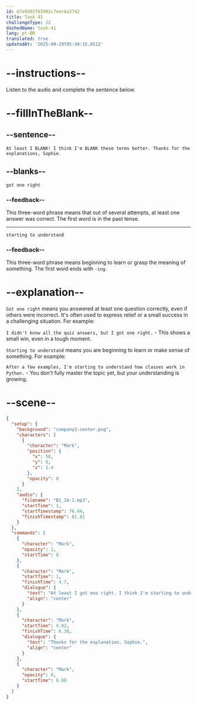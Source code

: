 ```yaml
---
id: 67e9392f63902c7eec6a3742
title: Task 41
challengeType: 22
dashedName: task-41
lang: pt-BR
translated: true
updatedAt: '2025-09-29T05:49:15.851Z'
---
```


<!-- (Audio) Mark: At least I got one right! I think I'm starting to understand these terms better. Thanks for the explanations, Sophie. -->

# --instructions--

Listen to the audio and complete the sentence below.

# --fillInTheBlank--

## --sentence--

`At least I BLANK! I think I'm BLANK these terms better. Thanks for the explanations, Sophie.`

## --blanks--

`got one right`

### --feedback--

This three-word phrase means that out of several attempts, at least one answer was correct. The first word is in the past tense.

---

`starting to understand`

### --feedback--

This three-word phrase means beginning to learn or grasp the meaning of something. The first word ends with `-ing`.

# --explanation--

`Got one right` means you answered at least one question correctly, even if others were incorrect. It's often used to express relief or a small success in a challenging situation. For example:

`I didn't know all the quiz answers, but I got one right.` - This shows a small win, even in a tough moment.

`Starting to understand` means you are beginning to learn or make sense of something. For example:

`After a few examples, I'm starting to understand how classes work in Python.` - You don't fully master the topic yet, but your understanding is growing.

# --scene--

```json
{
  "setup": {
    "background": "company2-center.png",
    "characters": [
      {
        "character": "Mark",
        "position": {
          "x": 50,
          "y": 0,
          "z": 1.4
        },
        "opacity": 0
      }
    ],
    "audio": {
      "filename": "B1_16-1.mp3",
      "startTime": 1,
      "startTimestamp": 76.44,
      "finishTimestamp": 81.82
    }
  },
  "commands": [
    {
      "character": "Mark",
      "opacity": 1,
      "startTime": 0
    },
    {
      "character": "Mark",
      "startTime": 1,
      "finishTime": 4.7,
      "dialogue": {
        "text": "At least I got one right. I think I'm starting to understand these terms better.",
        "align": "center"
      }
    },
    {
      "character": "Mark",
      "startTime": 4.92,
      "finishTime": 6.38,
      "dialogue": {
        "text": "Thanks for the explanation, Sophie.",
        "align": "center"
      }
    },
    {
      "character": "Mark",
      "opacity": 0,
      "startTime": 6.88
    }
  ]
}
```
